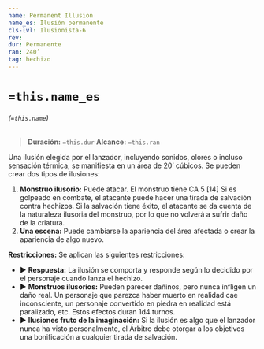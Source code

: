 ```yaml
---
name: Permanent Illusion
name_es: Ilusión permanente
cls-lvl: Ilusionista-6
rev: 
dur: Permanente
ran: 240’
tag: hechizo
---
```

# `=this.name_es`
###### (`=this.name`)

>**Duración:** `=this.dur`
>**Alcance:** `=this.ran`

Una ilusión elegida por el lanzador, incluyendo sonidos, olores o incluso sensación térmica, se manifiesta en un área de 20’ cúbicos. Se pueden crear dos tipos de ilusiones:
1.  **Monstruo ilusorio:** Puede atacar. El monstruo tiene CA 5 [14] Si es golpeado en combate, el atacante puede hacer una tirada de salvación contra hechizos. Si la salvación tiene éxito, el atacante se da cuenta de la naturaleza ilusoria del monstruo, por lo que no volverá a sufrir daño de la criatura.
2.  **Una escena:** Puede cambiarse la apariencia del área afectada o crear la apariencia de algo nuevo.

**Restricciones:** Se aplican las siguientes restricciones: 
- ▶ **Respuesta:** La ilusión se comporta y responde según lo decidido por el personaje cuando lanza el hechizo. 
- ▶ **Monstruos ilusorios:** Pueden parecer dañinos, pero nunca infligen un daño real. Un personaje que parezca haber muerto en realidad cae inconsciente, un personaje convertido en piedra en realidad está paralizado, etc. Estos efectos duran 1d4 turnos. 
- ▶ **Ilusiones fruto de la imaginación:** Si la ilusión es algo que el lanzador nunca ha visto personalmente, el Árbitro debe otorgar a los objetivos una bonificación a cualquier tirada de salvación.